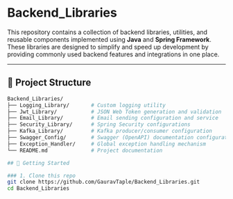 # Backend_Libraries

This repository contains a collection of backend libraries, utilities, and reusable components implemented using **Java** and **Spring Framework**. These libraries are designed to simplify and speed up development by providing commonly used backend features and integrations in one place.

---

## 📁 Project Structure

```bash
Backend_Libraries/
├── Logging_Library/       # Custom logging utility
├── Jwt_Library/           # JSON Web Token generation and validation
├── Email_Library/         # Email sending configuration and service
├── Security_Library/      # Spring Security configurations
├── Kafka_Library/         # Kafka producer/consumer configuration
├── Swagger_Config/        # Swagger (OpenAPI) documentation configuration
├── Exception_Handler/     # Global exception handling mechanism
└── README.md              # Project documentation

## 🚀 Getting Started

### 1. Clone this repo
git clone https://github.com/GauravTaple/Backend_Libraries.git
cd Backend_Libraries
